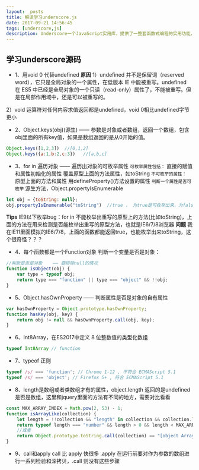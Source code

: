 ```yaml
---
layout: _posts
title: 解读学习underscore.js
date: 2017-09-21 14:56:45
tags: [underscore,js]
description: Underscore一个JavaScript实用库，提供了一整套函数式编程的实用功能，但是没有扩展任何JavaScript内置对象.看源码学习，记录知识点
---
```


## 学习underscore源码
+ 1、用void 0 代替undefined
**原因**
1）undefined 并不是保留词（reserved word），它只是全局对象的一个属性，在低版本 IE 中能被重写。undefined 在 ES5 中已经是全局对象的一个只读（read-only）属性了，不能被重写。但是在局部作用域中，还是可以被重写的。

2）void 运算符对任何内容求值返回都是undefined，void 0相比undefined字节更小

+ 2、Object.keys(obj)(源生) —— 参数是对象或者数组，返回一个数组，包含obj里面的所有key值，如果是数组返回的是从0开始的值。
``` javascript
Object.keys([1,2,3])  //[0,1,2]
Object.keys({a:1,b:2,c:3})   //[a,b,c]
```

+ 3、for in 遍历对象 —— 遍历出对象的可枚举属性
`可枚举属性包括：`
直接的赋值和属性初始化的属性
覆盖原型上面的方法属性，如toString
`不可枚举的属性：`
原型上面的方法和属性
用defineProperty()方法设置的属性
`判断一个属性是否可枚举`
源生方法，Object.propertyIsEnumerable
``` javascript
let obj = {toString: null};
obj.propertyIsEnumerable("toString")  //true ， 为true是可枚举出来，为false不能枚举出来，有bug
```
**Tips** IE9以下枚举bug：for in 不能枚举出重写的原型上的方法(比如toString)，上面的方法在用来检测是否能枚举出重写的原型方法，也就是IE6/7/8浏览器
**问题** 我在IE11里面模拟的IE6/7/8，上面的函数都能返回true，也能枚举出来toString，这个很奇怪？？？

+ 4、每个函数都是一个Function对象
判断一个变量是否是对象：
``` javascript
//判断是否是对象	 —— 要排除null的情况
function isObject(obj) {
	var type = typeof obj;
	return type === "function" || type === "object" && !!obj;
}
```

+ 5、Object.hasOwnProperty  ——  判断属性是否是对象的自有属性
``` javascript
var hasOwnProperty = Object.prototype.hasOwnProperty;
function hasKey(obj, key) {
	return obj != null && hasOwnProperty.call(obj, key);
}
```

+ 6、Int8Array，在ES2017中定义 
8 位整数值的类型化数组
``` javascript
typeof Int8Array // function
```

+ 7、typeof 正则
``` javascript
typeof /s/ === 'function'; // Chrome 1-12 , 不符合 ECMAScript 5.1
typeof /s/ === 'object'; // Firefox 5+ , 符合 ECMAScript 5.1
```

+ 8、length是数组或者类数组才有的属性，object.length 返回的是undefined
是否是数组，这里和jquery里面的方法有不同的地方，需要对比看看
``` javascript
const MAX_ARRAY_INDEX = Math.pow(2, 53) - 1;
function isArrayLike(collection) {
	let length = !!collection && "length" in collection && collection.length;
	return typeof length === "number" && length > 0 && length < MAX_ARRAY_INDEX
	//或者
	return Object.prototype.toString.call(collection) == "[object Array]";
}
```

+ 9、call和apply
call 比 apply 快很多
.apply 在运行前要对作为参数的数组进行一系列检验和深拷贝，.call 则没有这些步骤
